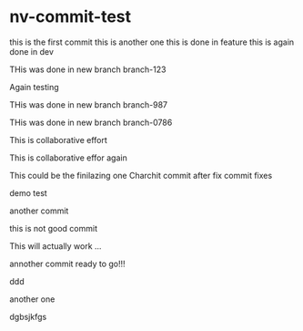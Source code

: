 # nv-commit-test

this is the first commit
this is another one
this is done in feature
this is again done in dev



THis was done in new branch branch-123


Again testing

THis was done in new branch branch-987


THis was done in new branch branch-0786

This is collaborative effort


This is collaborative effor again 


This could be the finilazing one
Charchit commit after fix
commit fixes

demo test

another commit

this is not good commit

This will actually work ...

annother commit ready to go!!!




ddd

another one

dgbsjkfgs

